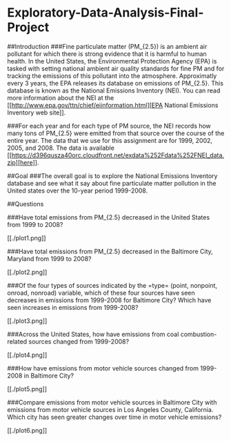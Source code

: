 # Exploratory-Data-Analysis-Final-Project
##Introduction
###Fine particulate matter (PM_{2.5}) is an ambient air pollutant for which there is strong evidence that it is harmful to human health. In the United States, the Environmental Protection Agency (EPA) is tasked with setting national ambient air quality standards for fine PM and for tracking the emissions of this pollutant into the atmosphere. Approximatly every 3 years, the EPA releases its database on emissions of PM_{2.5}. This database is known as the National Emissions Inventory (NEI). You can read more information about the NEI at the [[http://www.epa.gov/ttn/chief/eiinformation.html][EPA National Emissions Inventory web site]].

###For each year and for each type of PM source, the NEI records how many tons of PM_{2.5} were emitted from that source over the course of the entire year. The data that we use for this assignment are for 1999, 2002, 2005, and 2008. The data is available [[https://d396qusza40orc.cloudfront.net/exdata%252Fdata%252FNEI_data.zip][here]].

##Goal 
###The overall goal is to explore the National Emissions Inventory database and see what it say about fine particulate matter pollution in the United states over the 10-year period 1999-2008.

##Questions

###Have total emissions from PM_{2.5} decreased in the United States from 1999 to 2008?

[[./plot1.png]]

###Have total emissions from PM_{2.5} decreased in the Baltimore City, Maryland from 1999 to 2008?

[[./plot2.png]]

###Of the four types of sources indicated by the =type= (point, nonpoint, onroad, nonroad) variable, which of these four sources have seen decreases in emissions from 1999-2008 for Baltimore City? Which have seen increases in emissions from 1999-2008?

[[./plot3.png]]

###Across the United States, how have emissions from coal combustion-related sources changed from 1999-2008?

[[./plot4.png]]

###How have emissions from motor vehicle sources changed from 1999-2008 in Baltimore City?

[[./plot5.png]]

###Compare emissions from motor vehicle sources in Baltimore City with emissions from motor vehicle sources in Los Angeles County, California. Which city has seen greater changes over time in motor vehicle emissions?

[[./plot6.png]]

